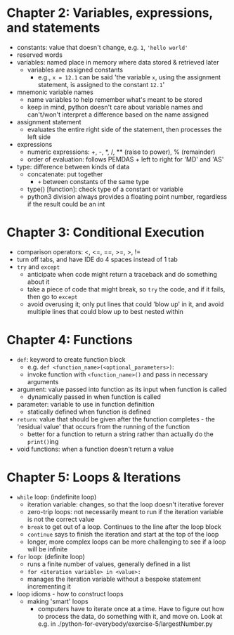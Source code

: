 # Chapter 2: Variables, expressions, and statements
- constants: value that doesn't change, e.g. `1`, `'hello world'`
- reserved words
- variables: named place in memory where data stored & retrieved later 
    - variables are assigned constants
        - e.g., `x = 12.1` can be said 'the variable `x`, using the assignment statement, is assigned to the constant `12.1`'
- mnemonic variable names
    - name variables to help remember what's meant to be stored 
    - keep in mind, python doesn't care about variable names and can't/won't interpret a difference based on the name assigned 
- assignment statement
    - evaluates the entire right side of the statement, then processes the left side 
- expressions
    - numeric expressions: +, -, *, /, ** (raise to power), % (remainder)
    - order of evaluation: follows PEMDAS + left to right for 'MD' and 'AS'
- type: difference between kinds of data 
    - concatenate: put together 
        - `+` between constants of the same type
    - type() [function]: check type of a constant or variable 
    - python3 division always provides a floating point number, regardless if the result could be an int 

# Chapter 3: Conditional Execution 
- comparison operators: <, <=, ==, >=, >, !=
- turn off tabs, and have IDE do 4 spaces instead of 1 tab
- `try` and `except`
    - anticipate when code might return a traceback and do something about it 
    - take a piece of code that might break, so `try` the code, and if it fails, then go to `except`
    - avoid overusing it; only put lines that could 'blow up' in it, and avoid multiple lines that could blow up to best nested within

# Chapter 4: Functions
- `def`: keyword to create function block
    - e.g. `def <function_name>(<optional_parameters>)`:
    - invoke function with `<function_name>()` and pass in necessary arguments 
- argument: value passed into function as its input when function is called
    - dynamically passed in when function is called 
- parameter: variable to use in function definition
    - statically defined when function is defined
- `return`: value that should be given after the function completes - the 'residual value' that occurs from the running of the function
    - better for a function to return a string rather than actually do the `print()`ing
- void functions: when a function doesn't return a value 

# Chapter 5: Loops & Iterations 
- `while` loop: (indefinite loop)
    - iteration variable: changes, so that the loop doesn't iterative forever 
    - zero-trip loops: not necessarily meant to run if the iteration variable is not the correct value 
    - `break` to get out of a loop. Continues to the line after the loop block 
    - `continue` says to finish the iteration and start at the top of the loop 
    - longer, more complex loops can be more challenging to see if a loop will be infinite 
- `for` loop: (definite loop)
    - runs a finite number of values, generally defined in a list 
    - `for <iteration variable> in <value>:`
    - manages the iteration variable without a bespoke statement incrementing it 
- loop idioms - how to construct loops 
    - making 'smart' loops
        - computers have to iterate once at a time. Have to figure out how to process the data, do something with it, and move on. Look at e.g. in ./python-for-everybody/exercise-5/largestNumber.py
